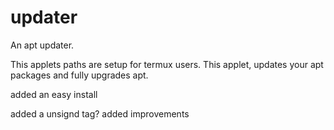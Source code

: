 # updater
An apt updater.

This applets paths are setup for termux users.
This applet, updates your apt packages and fully upgrades apt.

added an easy install

added a unsignd tag?
added improvements
